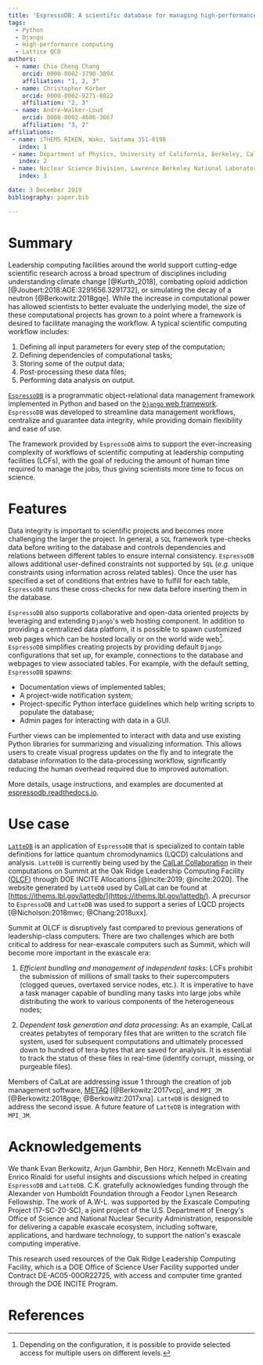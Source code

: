 ```yaml
---
title: 'EspressoDB: A scientific database for managing high-performance computing workflows'
tags:
  - Python
  - Django
  - High-performance computing
  - Lattice QCD
authors:
  - name: Chia Cheng Chang
    orcid: 0000-0002-3790-309X
    affiliation: "1, 2, 3"
  - name: Christopher Körber
    orcid: 0000-0002-9271-8022
    affiliation: "2, 3"
  - name: André~Walker-Loud
    orcid: 0000-0002-4686-3667
    affiliation: "3, 2"
affiliations:
 - name: iTHEMS RIKEN, Wako, Saitama 351-0198
   index: 1
 - name: Department of Physics, University of California, Berkeley, California 94720
   index: 2
 - name: Nuclear Science Division, Lawrence Berkeley National Laboratory, Berkeley, California 94720
   index: 3

date: 3 December 2019
bibliography: paper.bib

---
```


# Summary

Leadership computing facilities around the world support cutting-edge scientific research across a broad spectrum of disciplines including understanding climate change [@Kurth_2018], combating opioid addiction [@Joubert:2018:AOE:3291656.3291732], or simulating the decay of a neutron [@Berkowitz:2018gqe].
While the increase in computational power has allowed scientists to better evaluate the
underlying model, the size of these computational projects has grown to a point where
a framework is desired to facilitate managing the workflow.
A typical scientific computing workflow includes:

1. Defining all input parameters for every step of the computation;
2. Defining dependencies of computational tasks;
3. Storing some of the output data;
4. Post-processing these data files;
5. Performing data analysis on output.

[``EspressoDB``](https://github.com/callat-qcd/espressodb/) is a programmatic object-relational data management framework implemented in Python and based on the [``Django`` web framework](https://www.djangoproject.com).
``EspressoDB`` was developed to streamline data management workflows, centralize and guarantee data integrity, while providing domain flexibility and ease of use.

The framework provided by ``EspressoDB`` aims to support the ever-increasing complexity of workflows of scientific computing at leadership computing facilities (LCFs), with the goal of reducing the amount of human time required to manage the jobs, thus giving scientists more time to focus on science.

# Features
Data integrity is important to scientific projects and becomes more challenging the larger the project.
In general, a ``SQL`` framework type-checks data before writing to the database and controls dependencies and relations between different tables to ensure internal consistency.
 ``EspressoDB`` allows additional user-defined constraints not supported by ``SQL`` (*e.g.* unique constraints using information across related tables).
Once the user has specified a set of conditions that entries have to fulfill for each table, ``EspressoDB`` runs these cross-checks for new data before inserting them in the database.

``EspressoDB`` also supports collaborative and open-data oriented projects by leveraging and extending ``Django``'s web hosting component.
In addition to providing a centralized data platform, it is possible to spawn customized web pages which can be hosted locally or on the world wide web[^1].
``EspressoDB`` simplifies creating projects by providing default ``Django`` configurations that set up, for example, connections to the database and webpages to view associated tables.
For example, with the default setting, ``EspressoDB`` spawns:

* Documentation views of implemented tables;
* A project-wide notification system;
* Project-specific Python interface guidelines which help writing scripts to populate the database;
* Admin pages for interacting with data in a GUI.

Further views can be implemented to interact with data and use existing Python libraries for summarizing and visualizing information.
This allows users to create visual progress updates on the fly and to integrate the database information to the data-processing workflow, significantly reducing the human overhead required due to improved automation.

More details, usage instructions, and examples are documented at [espressodb.readthedocs.io](https://espressodb.readthedocs.io).

[^1]: Depending on the configuration, it is possible to provide selected access for multiple users on different levels.


# Use case
[``LatteDB``](https://github.com/callat-qcd/lattedb/) is an application of ``EspressoDB`` that is specialized to contain table definitions for lattice quantum chromodynamics (LQCD) calculations and analysis.
``LatteDB`` is currently being used by the [CalLat Collaboration](https://a51.lbl.gov/~callat/webhome/) in their computations on Summit at the Oak Ridge Leadership Computing Facility ([OLCF](https://www.olcf.ornl.gov)) through DOE INCITE Allocations [@incite:2019; @incite:2020].
The website generated by ``LatteDB`` used by CalLat can be found at [https://ithems.lbl.gov/lattedb/](https://ithems.lbl.gov/lattedb/). A precursor to ``EspressoDB`` and ``LatteDB`` was used to support a series of LQCD projects [@Nicholson:2018mwc; @Chang:2018uxx].

Summit at OLCF is disruptively fast compared to previous generations of leadership-class computers.  There are two challenges which are both critical to address for near-exascale computers such as Summit, which will become more important in the exascale era:

1. _Efficient bundling and management of independent tasks_:
LCFs prohibit the submission of millions of small tasks to their supercomputers (clogged queues, overtaxed service nodes, etc.).  It is imperative to have a task manager capable of bundling many tasks into large jobs while distributing the work to various components of the heterogeneous nodes;

2. _Dependent task generation and data processing_:
As an example, CalLat creates petabytes of temporary files that are written to the scratch file system, used for subsequent computations and ultimately processed down to hundred of tera-bytes that are saved for analysis.
It is essential to track the status of these files in real-time (identify corrupt, missing, or purgeable files).

Members of CalLat are addressing issue 1 through the creation of job management software, [METAQ](https://github.com/evanberkowitz/metaq) [@Berkowitz:2017vcp], and ``MPI_JM`` [@Berkowitz:2018gqe; @Berkowitz:2017xna].
``LatteDB`` is designed to address the second issue.
A future feature of ``LatteDB``  is integration with ``MPI_JM``.


# Acknowledgements

We thank Evan Berkowitz, Arjun Gambhir, Ben Hörz,  Kenneth McElvain and Enrico Rinaldi for useful insights and discussions which helped in creating ``EspressoDB`` and ``LatteDB``.
C.K. gratefully acknowledges funding through the Alexander von Humboldt Foundation through a Feodor Lynen Research Fellowship.
The work of A.W-L. was supported by the Exascale Computing Project (17-SC-20-SC), a joint project of the U.S. Department of Energy's Office of Science and National Nuclear Security Administration, responsible for delivering a capable exascale ecosystem, including software, applications, and hardware technology, to support the nation's exascale computing imperative.

This research used resources of the Oak Ridge Leadership Computing Facility, which is a DOE Office of Science User Facility supported under Contract DE-AC05-00OR22725, with access and computer time granted through the DOE INCITE Program.

# References
